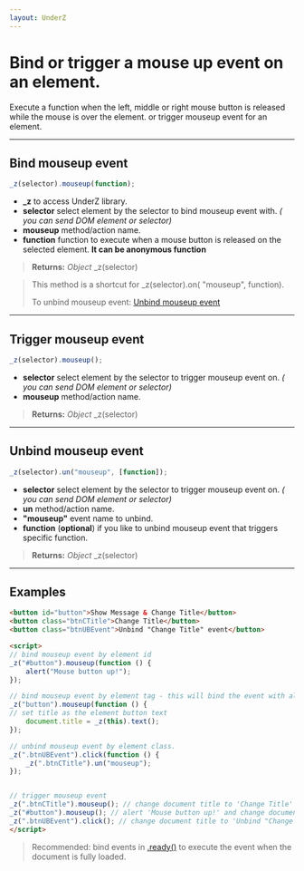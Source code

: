 ```yaml
---
layout: UnderZ
---
```

# Bind or trigger a mouse up event on an element.
Execute a function when the left, middle or right mouse button is released while the mouse is over the element. or trigger mouseup event for an element.


***


## Bind mouseup event
```js
_z(selector).mouseup(function);
```

* **_z** to access UnderZ library.
* **selector** select element by the selector to bind mouseup event with. _( you can send DOM element or selector)_
* **mouseup** method/action name.
* **function** function to execute when a mouse button is released on the selected element. **It can be anonymous function**

> **Returns:** _Object_ \_z(selector)

> This method is a shortcut for _z(selector).on( "mouseup", function).
> 
> To unbind mouseup event: [Unbind mouseup event](https://hlack.github.io/UnderZ/-mouseup()#unbind-mouseup-event)


***


## Trigger mouseup event
```js
_z(selector).mouseup();
```

* **selector** select element by the selector to trigger mouseup event on. _( you can send DOM element or selector)_
* **mouseup** method/action name.

> **Returns:** _Object_ \_z(selector)


***


## Unbind mouseup event
```js
_z(selector).un("mouseup", [function]);
```

* **selector** select element by the selector to trigger mouseup event on. _( you can send DOM element or selector)_
* **un** method/action name.
* **"mouseup"** event name to unbind.
* **function** (**optional**) if you like to unbind mouseup event that triggers specific function.

> **Returns:** _Object_ \_z(selector)


***


## Examples

```html
<button id="button">Show Message & Change Title</button>
<button class="btnCTitle">Change Title</button>
<button class="btnUBEvent">Unbind "Change Title" event</button>

<script>
// bind mouseup event by element id
_z("#button").mouseup(function () { 
	alert("Mouse button up!");
});

// bind mouseup event by element tag - this will bind the event with all elements with "button" tag.
_z("button").mouseup(function () { 
// set title as the element button text
	document.title = _z(this).text();
});

// unbind mouseup event by element class.
_z(".btnUBEvent").click(function () {
	_z(".btnCTitle").un("mouseup");
});


// trigger mouseup event
_z(".btnCTitle").mouseup(); // change document title to 'Change Title'
_z("#button").mouseup(); // alert 'Mouse button up!' and change document title to 'Show Message & Change Title'
_z(".btnUBEvent").click(); // change document title to 'Unbind "Change Title" event' and unbind mouseup event on .btnCTitle button
</script>
```

> Recommended: bind events in [.ready()](https://hlack.github.io/UnderZ/-ready()) to execute the event when the document is fully loaded.
